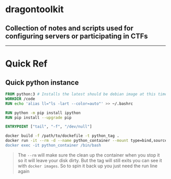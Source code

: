 # dragontoolkit

## Collection of notes and scripts used for configuring servers or participating in CTFs

---
# Quick Ref

## Quick python instance
```Dockerfile
FROM python:3 # Installs the latest should be debian image at this time also don't include this comment
WORKDIR /code
RUN echo 'alias ll="ls -lart --color=auto"' >> ~/.bashrc

RUN python -m pip install ipython
RUN pip install --upgrade pip

ENTRYPOINT ["tail", "-f", "/dev/null"]
```
```bash
docker build -f /path/to/dockefile -t python_tag . 
docker run -it --rm -d --name python_container --mount type=bind,source="$(pwd),target=/code python_tag  
docker exec -it python_container /bin/bash
```
> The `--rm` will make sure the clean up the container when you stop it so it will leave your disk dirty. But the tag will still exits you can see it with `docker images`. So to spin it back up you just need the run line again
